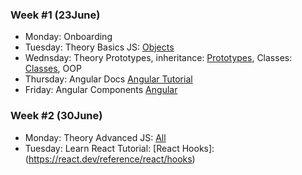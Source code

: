 ### Week #1 (23June)

- Monday: Onboarding
- Tuesday: Theory Basics JS: [Objects](https://learn.javascript.ru/object)
- Wednsday: Theory Prototypes, inheritance: [Prototypes](https://learn.javascript.ru/prototypes), Classes: [Classes](https://learn.javascript.ru/classes), OOP
- Thursday: Angular Docs [Angular Tutorial](https://angular.dev/tutorials/first-app)
- Friday: Angular Components [Angular](https://angular.dev/guide/components)


### Week #2 (30June)

- Monday: Theory Advanced JS: [All](https://learn.javascript.ru)
- Tuesday: Learn React Tutorial: [React Hooks]: (https://react.dev/reference/react/hooks)
